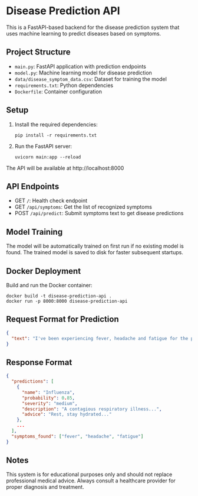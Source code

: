 
# Disease Prediction API

This is a FastAPI-based backend for the disease prediction system that uses machine learning to predict diseases based on symptoms.

## Project Structure

- `main.py`: FastAPI application with prediction endpoints
- `model.py`: Machine learning model for disease prediction
- `data/disease_symptom_data.csv`: Dataset for training the model
- `requirements.txt`: Python dependencies
- `Dockerfile`: Container configuration

## Setup

1. Install the required dependencies:
   ```
   pip install -r requirements.txt
   ```

2. Run the FastAPI server:
   ```
   uvicorn main:app --reload
   ```

The API will be available at http://localhost:8000

## API Endpoints

- GET `/`: Health check endpoint
- GET `/api/symptoms`: Get the list of recognized symptoms
- POST `/api/predict`: Submit symptoms text to get disease predictions

## Model Training

The model will be automatically trained on first run if no existing model is found. The trained model is saved to disk for faster subsequent startups.

## Docker Deployment

Build and run the Docker container:

```
docker build -t disease-prediction-api .
docker run -p 8000:8000 disease-prediction-api
```

## Request Format for Prediction

```json
{
  "text": "I've been experiencing fever, headache and fatigue for the past 3 days."
}
```

## Response Format

```json
{
  "predictions": [
    {
      "name": "Influenza",
      "probability": 0.85,
      "severity": "medium",
      "description": "A contagious respiratory illness...",
      "advice": "Rest, stay hydrated..."
    },
    ...
  ],
  "symptoms_found": ["fever", "headache", "fatigue"]
}
```

## Notes

This system is for educational purposes only and should not replace professional medical advice. Always consult a healthcare provider for proper diagnosis and treatment.
